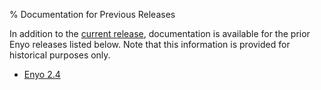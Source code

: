 % Documentation for Previous Releases

In addition to the [current release](/docs/), documentation is available for the
prior Enyo releases listed below.  Note that this information is provided for
historical purposes only.

* [Enyo 2.4](/old-docs/2.4.0/)
